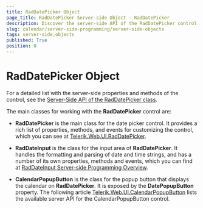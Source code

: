 ```yaml
---
title: RadDatePicker Object
page_title: RadDatePicker Server-side Object - RadDatePicker
description: Discover the server-side API of the RadDatePicker control for managing date selection programmatically.
slug: calendar/server-side-programming/server-side-objects
tags: server-side,objects
published: True
position: 0
---
```


# RadDatePicker Object

For a detailed list with the server-side properties and methods of the control, see the [Server-Side API of the RadDatePicker class](https://docs.telerik.com/devtools/aspnet-ajax/api/server/Telerik.Web.UI/RadDatePicker).

The main classes for working with the **RadDatePicker** control are:

* **RadDatePicker** is the main class for the date picker control. It provides a rich list of properties, methods, and events for customizing the control, which you can see at [Telerik.Web.UI.RadDatePicker](https://docs.telerik.com/devtools/aspnet-ajax/api/server/Telerik.Web.UI/RadDatePicker).

* **RadDateInput** is the class for the input area of **RadDatePicker**. It handles the formatting and parsing of date and time strings, and has a number of its own properties, methods and events, which you can find at [RadDateInput Server-side Programming Overview](https://docs.telerik.com/devtools/aspnet-ajax/controls/dateinput/server-side-programming/properties).

* **CalendarPopupButton** is the class for the popup button that displays the calendar on **RadDatePicker**. It is exposed by the **DatePopupButton** property. The following article [Telerik.Web.UI.CalendarPopupButton](https://docs.telerik.com/devtools/aspnet-ajax/api/server/Telerik.Web.UI/CalendarPopupButton) lists the available server API for the CalendarPopupButton control.


